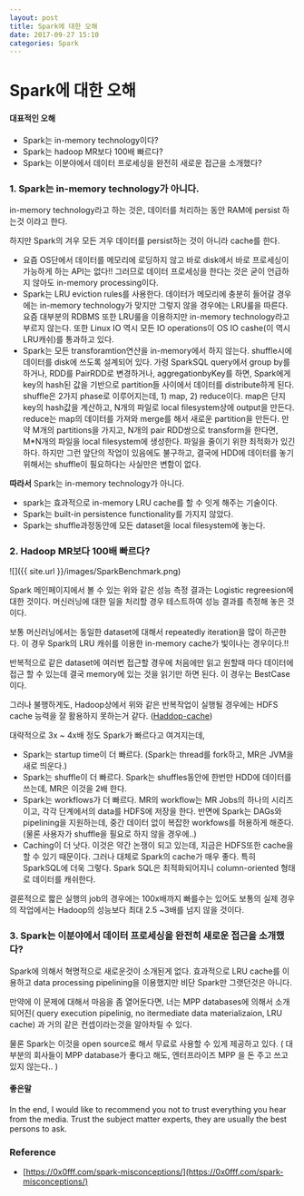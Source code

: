 ```yaml
---
layout: post
title: Spark에 대한 오해
date: 2017-09-27 15:10
categories: Spark
---
```


# Spark에 대한 오해

#### 대표적인 오해

- Spark는 in-memory technology이다?
- Spark는 hadoop MR보다 100배 빠르다?
- Spark는 이분야에서 데이터 프로세싱을 완전히 새로운 접근을 소개했다?


### 1. Spark는 in-memory technology가 아니다.

in-memory technology라고 하는 것은, 데이터를 처리하는 동안 RAM에 persist 하는것 이라고 한다. 

하지만 Spark의 겨우 모든 겨우 데이터를 persist하는 것이 아니라 cache를 한다.

- 요즘 OS단에서 데이터를 메모리에 로딩하지 않고 바로 disk에서 바로 프로세싱이 가능하게 하는 API는 없다!! 그러므로 데이터 프로세싱을 한다는 것은 굳이 언급하지 않아도 in-memory processing이다.
- Spark는 LRU eviction rules를 사용한다. 데이터가 메모리에 충분히 들어갈 경우에는 in-memory technology가 맞지만 그렇지 않을 경우에는 LRU룰을 따른다. 요즘 대부분의 RDBMS 또한 LRU룰을 이용하지만 in-memory technology라고 부르지 않는다. 또한 Linux IO 역시 모든 IO operations이 OS IO cashe(이 역시 LRU캐쉬)를 통과하고 있다.
- Spark는 모든 transforamtion연산을 in-memory에서 하지 않는다. shuffle시에 데이터를 disk에 쓰도록 설계되어 있다. 가령 SparkSQL query에서 group by를 하거나, RDD를 PairRDD로 변경하거나, aggregationbyKey를 하면, Spark에게 key의 hash된 값을 기반으로 partition들 사이에서 데이터를 distribute하게 된다. shuffle은 2가지 phase로 이루어지는데, 1) map, 2) reduce이다. map은 단지 key의 hash값을 계산하고, N개의 파일로 local filesystem상에 output을 만든다. reduce는 map의 데이터를 가져와 merge를 해서 새로운 partition을 만든다. 만약 M개의 partitions을 가지고, N개의 pair RDD쌍으로 transform을 한다면, M*N개의 파일을 local filesystem에 생성한다. 파일을 줄이기 위한 최적화가 있긴하다. 하지만 그런 앞단의 작업이 있음에도 불구하고, 결국에 HDD에 데이터를 놓기 위해서는 shuffle이 필요하다는 사실만은 변함이 없다.

**따라서** Spark는 in-memory technology가 아니다.

- spark는 효과적으로 in-memory LRU cache를 할 수 잇게 해주는 기술이다.
- Spark는 built-in persistence functionality를 가지지 않았다.
- Spark는 shuffle과정동안에 모든 dataset을 local filesystem에 놓는다.

### 2. Hadoop MR보다 100배 빠르다?

![]({{ site.url }}/images/SparkBenchmark.png)

Spark 메인페이지에서 볼 수 있는 위와 같은 성능 측정 결과는 Logistic regreesion에 대한 것이다. 머신러닝에 대한 일을 처리할 경우 테스트하여 성능 결과를 측정해 놓은 것이다.

보통 머신러닝에서는 동일한 dataset에 대해서 repeatedly iteration을 많이 하곤한다. 이 경우 Spark의 LRU 캐쉬를 이용한 in-memory cache가 빛이나는 경우이다.!!

반복적으로 같은 dataset에 여러번 접근할 경우에 처음에만 읽고 원할때 마다 데이터에 접근 할 수 있는데 결국 memory에 있는 것을 읽기만 하면 된다. 이 경우는 BestCase이다.

그러나 불행하게도, Hadoop상에서 위와 같은 반복작업이 실행될 경우에는 HDFS cache 능력을 잘 활용하지 못하는거 같다. ([Haddop-cache](http://hadoop.apache.org/docs/r2.4.1/hadoop-project-dist/hadoop-hdfs/CentralizedCacheManagement.html))


대략적으로 3x ~ 4x배 정도 Spark가 빠르다고 여겨지는데,

- Spark는 startup time이 더 빠르다. (Spark는 thread를 fork하고, MR은 JVM을 새로 띄운다.)
- Spark는 shuffle이 더 빠르다. Spark는 shuffles동안에 한번만 HDD에 데이터를 쓰는데, MR은 이것을 2배 한다.
- Spark는 workflows가 더 빠르다. MR의 workflow는 MR Jobs의 하나의 시리즈이고, 각각 단계에서의 data를 HDFS에 저장을 한다. 반면에 Spark는 DAGs와 pipelining을 지원하는데, 중간 데이터 없이 복잡한 workfows를 허용하게 해준다. (물론 사용자가 shuffle을 필요로 하지 않을 경우에..)
- Caching이 더 낫다. 이것은 약간 논쟁이 되고 있는데, 지금은 HDFS또한 cache을 할 수 있기 때문이다. 그러나 대체로 Spark의 cache가 매우 좋다. 특히 SparkSQL에 더욱 그렇다. Spark SQL은 최적화되어지니 column-oriented 형태로 데이터를 캐쉬한다.

결론적으로 짧은 실행의 job의 경우에는 100x배까지 빠를수는 있어도 보통의 실제 경우의 작업에서는 Hadoop의 성능보다 최대 2.5 ~3배를 넘지 않을 것이다.


### 3. Spark는 이분야에서 데이터 프로세싱을 완전히 새로운 접근을 소개했다?

Spark에 의해서 혁명적으로 새로운것이 소개된게 없다. 효과적으로 LRU cache를 이용하고 data processing pipelining을 이용했지만 비단 Spark만 그랫던것은 아니다.

만약에 이 문제에 대해서 마음을 좀 열어둔다면, 너는 MPP databases에 의해서 소개되어진( query execution pipelinig, no itermediate data materializaion, LRU cache) 과 거의 같은 컨셉이라는것을 알아차릴 수 있다.

물론 Spark는 이것을 open source로 해서 무료로 사용할 수 있게 제공하고 있다. ( 대부분의 회사들이 MPP database가 좋다고 해도, 엔터프라이즈 MPP 을 돈 주고 쓰고 있지 않는다.. )



#### 좋은말

In the end, I would like to recommend you not to trust everything you hear from the media. Trust the subject matter experts, they are usually the best persons to ask.


### Reference

- [https://0x0fff.com/spark-misconceptions/](https://0x0fff.com/spark-misconceptions/)
